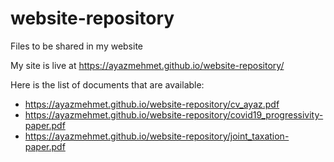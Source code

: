# website-repository
Files to be shared in my website

My site is live at https://ayazmehmet.github.io/website-repository/

Here is the list of documents that are available:
- https://ayazmehmet.github.io/website-repository/cv_ayaz.pdf
- https://ayazmehmet.github.io/website-repository/covid19_progressivity-paper.pdf
- https://ayazmehmet.github.io/website-repository/joint_taxation-paper.pdf
